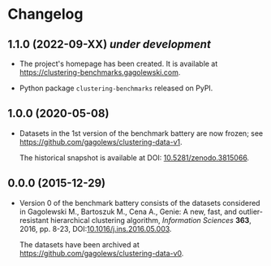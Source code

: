 # Changelog


## 1.1.0 (2022-09-XX) *under development*

-  The project's homepage has been created. It is available at
   <https://clustering-benchmarks.gagolewski.com>.

-  Python package `clustering-benchmarks` released on PyPI.


## 1.0.0 (2020-05-08)

-  Datasets in the 1st version of the benchmark battery are now frozen;
   see <https://github.com/gagolews/clustering-data-v1>.

   The historical snapshot is available at
   DOI: [10.5281/zenodo.3815066](https://doi.org/10.5281/zenodo.3815066).


## 0.0.0 (2015-12-29)

-  Version 0 of the benchmark battery consists of the datasets considered in
   Gagolewski M., Bartoszuk M., Cena A.,
   Genie: A new, fast, and outlier-resistant hierarchical clustering algorithm,
   *Information Sciences* **363**, 2016, pp. 8-23,
   DOI:[10.1016/j.ins.2016.05.003](https://doi.org/10.1016/j.ins.2016.05.003).

   The datasets have been archived at
   <https://github.com/gagolews/clustering-data-v0>.
